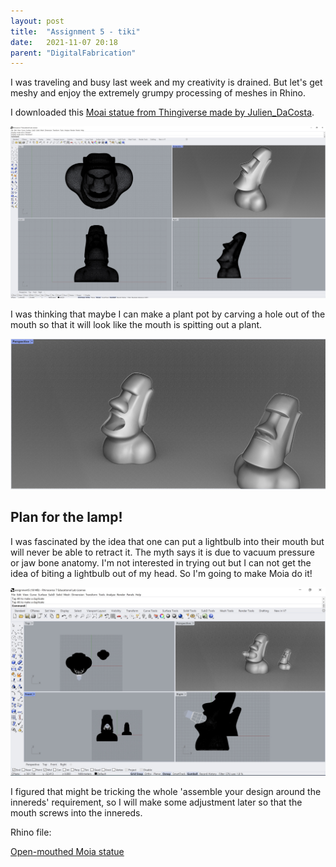 ```yaml
---
layout: post
title:  "Assignment 5 - tiki"
date:   2021-11-07 20:18
parent: "DigitalFabrication"
---
```

I was traveling and busy last week and my creativity is drained. But let's get meshy and enjoy the extremely grumpy processing of meshes in Rhino.

I downloaded this [Moai statue from Thingiverse made by Julien_DaCosta](https://www.thingiverse.com/thing:2493386). 


![model](../files/533_5/tiki.JPEG)

I was thinking that maybe I can make a plant pot by carving a hole out of the mouth so that it will look like the mouth is spitting out a plant.

![mouth](../files/533_5/mouth.JPEG)


## Plan for the lamp!

I was fascinated by the idea that one can put a lightbulb into their mouth but will never be able to retract it. The myth says it is due to vacuum pressure or jaw bone anatomy. I'm not interested in trying out but I can not get the idea of biting a lightbulb out of my head. So I'm going to make Moia do it!

![bulb](../files/533_5/bulb.JPEG)

I figured that might be tricking the whole 'assemble your design around the innereds' requirement, so I will make some adjustment later so that the mouth screws into the innereds.


Rhino file:

[Open-mouthed Moia statue](../files/533_5/assignment5.3dm)

